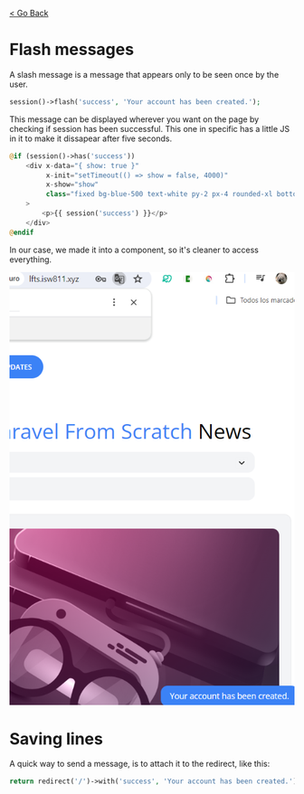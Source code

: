 [< Go Back](../README.md)

# Flash messages

A slash message is a message that appears only to be seen once by the user.

```php
session()->flash('success', 'Your account has been created.');
```

This message can be displayed wherever you want on the page by checking if session has been successful. This one in specific has a little JS in it to make it dissapear after five seconds.

```php
@if (session()->has('success'))
    <div x-data="{ show: true }"
         x-init="setTimeout(() => show = false, 4000)"
         x-show="show"
         class="fixed bg-blue-500 text-white py-2 px-4 rounded-xl bottom-3 right-3 text-sm"
    >
        <p>{{ session('success') }}</p>
    </div>
@endif
```

In our case, we made it into a component, so it's cleaner to access everything.

![browser image](./images/image02.png)

# Saving lines

A quick way to send a message, is to attach it to the redirect, like this:

```php
return redirect('/')->with('success', 'Your account has been created.');;
```